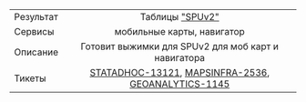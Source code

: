 | | |
|:------------- |:-------------:|
| Результат | Таблицы ["SPUv2"](https://yt.yandex-team.ru/hahn/navigation?path=//home/maps/analytics/data/SPUv2) |
| Сервисы | мобильные карты, навигатор |
| Описание |  Готовит выжимки для SPUv2 для моб карт и навигатора |
| Тикеты | [STATADHOC-13121](https://st.yandex-team.ru/STATADHOC-13121), [MAPSINFRA-2536](https://st.yandex-team.ru/MAPSINFRA-2536), [GEOANALYTICS-1145](https://st.yandex-team.ru/GEOANALYTICS-1145) |
